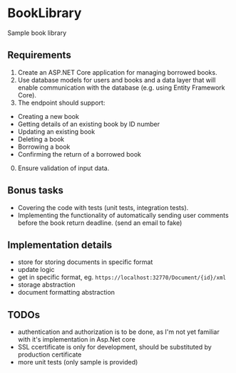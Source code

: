 # BookLibrary

Sample book library

## Requirements
1. Create an ASP.NET Core application for managing borrowed books.
0. Use database models for users and books and a data layer that will enable communication with the database (e.g. using Entity Framework Core).
0. The endpoint should support:
  - Creating a new book
  - Getting details of an existing book by ID number
  - Updating an existing book
  - Deleting a book
  - Borrowing a book
  - Confirming the return of a borrowed book
0. Ensure validation of input data.

## Bonus tasks
  - Covering the code with tests (unit tests, integration tests).
  - Implementing the functionality of automatically sending user comments before the book return deadline. (send an email to fake)

## Implementation details
- store for storing documents in specific format
- update logic
- get in specific format, eg. ```https://localhost:32770/Document/{id}/xml```
- storage abstraction
- document formatting abstraction

## TODOs
- authentication and authorization is to be done, as I'm not yet familiar with it's implementation in Asp.Net core
- SSL ccertificate is only for development, should be substituted by production certificate
- more unit tests (only sample is provided)
